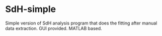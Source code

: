 # SdH-simple
Simple version of SdH analysis program that does the fitting after manual data extraction. GUI provided. MATLAB based.
